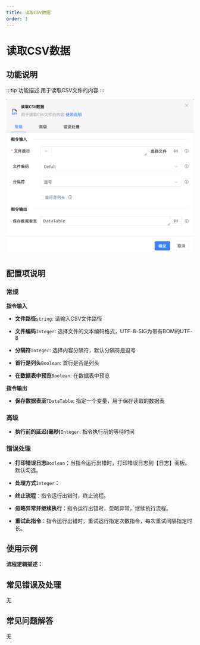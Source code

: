 ```yaml
---
title: 读取CSV数据
order: 1
---
```


# 读取CSV数据

## 功能说明

:::tip 功能描述
用于读取CSV文件的内容
:::

![读取CSV数据](../../../assets/读取CSV数据_command.png)

## 配置项说明

### 常规

**指令输入**

- **文件路径**`string`: 请输入CSV文件路径

- **文件编码**`Integer`: 选择文件的文本编码格式，UTF-8-SIG为带有BOM的UTF-8

- **分隔符**`Integer`: 选择内容分隔符，默认分隔符是逗号

- **首行是列头**`Boolean`: 首行是否是列头

- **在数据表中预览**`Boolean`: 在数据表中预览


**指令输出**

- **保存数据表至**`TDataTable`: 指定一个变量，用于保存读取的数据表

### 高级

- **执行前的延迟(毫秒)**`Integer`: 指令执行前的等待时间

### 错误处理

- **打印错误日志**`Boolean`：当指令运行出错时，打印错误日志到【日志】面板。默认勾选。

- **处理方式**`Integer`：

 - **终止流程**：指令运行出错时，终止流程。

 - **忽略异常并继续执行**：指令运行出错时，忽略异常，继续执行流程。

 - **重试此指令**：指令运行出错时，重试运行指定次数指令，每次重试间隔指定时长。

## 使用示例

**流程逻辑描述：** 

## 常见错误及处理

无

## 常见问题解答

无


